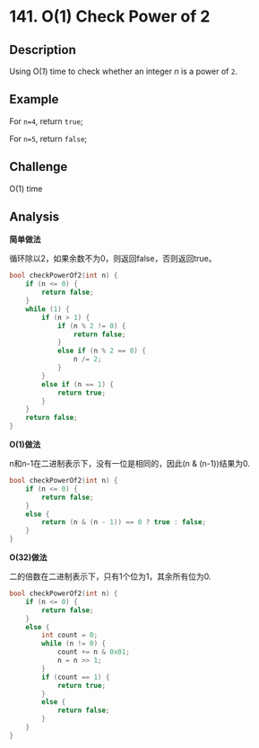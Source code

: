 # 141. O(1) Check Power of 2

## Description

Using O(*1*) time to check whether an integer *n* is a power of `2`.

## Example

For `n=4`, return `true`;

For `n=5`, return `false`;

## Challenge

O(1) time

## Analysis

**简单做法**

循环除以2，如果余数不为0，则返回false，否则返回true。

```c++
bool checkPowerOf2(int n) {
	if (n <= 0) {
		return false;
	}
    while (1) {
		if (n > 1) {
			if (n % 2 != 0) {
				return false;
			}
			else if (n % 2 == 0) {
				n /= 2;
			}
		}
        else if (n == 1) {
            return true;
        }
    }
    return false;
}
```



**O(1)做法**

n和n-1在二进制表示下，没有一位是相同的，因此(n & (n-1))结果为0.

```c++
bool checkPowerOf2(int n) {
	if (n <= 0) {
		return false;
	}
	else {
		return (n & (n - 1)) == 0 ? true : false;
	}
}
```



**O(32)做法**

二的倍数在二进制表示下，只有1个位为1，其余所有位为0.

```c++
bool checkPowerOf2(int n) {
	if (n <= 0) {
		return false;
	}
	else {
		int count = 0;
		while (n != 0) {
			count += n & 0x01;
			n = n >> 1;
		}
		if (count == 1) {
			return true;
		}
		else {
			return false;
		}
	}
}
```

